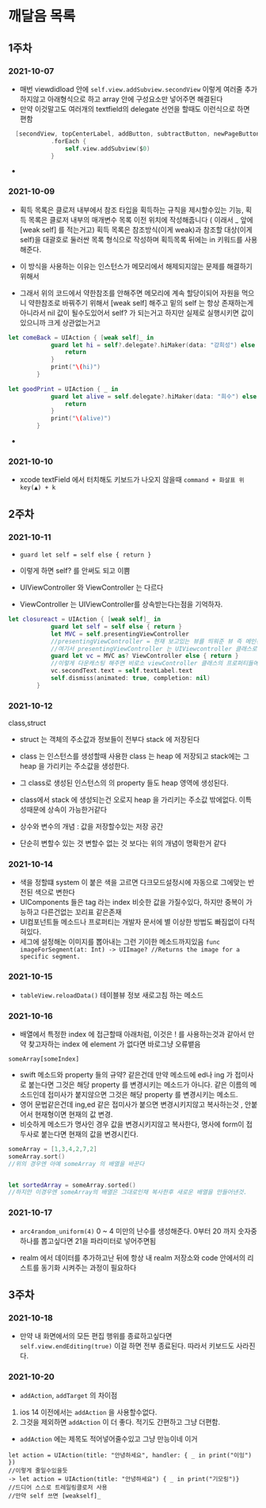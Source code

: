 # 깨달음 목록

## 1주차

### 2021-10-07
- 매번 viewdidload 안에 `self.view.addSubview.secondView` 이렇게 여러줄 추가하지않고 아래형식으로 하고 array 안에 구성요소만 넣어주면 해결된다
- 만약 이것말고도 여러개의 textfield의 delegate 선언을 할때도 이런식으로 하면 편함
```swift
  [secondView, topCenterLabel, addButton, subtractButton, newPageButton]
            .forEach {
                self.view.addSubview($0)
            }

```

-

### 2021-10-09
* 획득 목록은 클로저 내부에서 참조 타입을 획득하는 규칙을 제시할수있는 기능, 획득 목록은 클로저 내부의 매개변수 목록 이전 위치에 작성해줍니다 ( 이래서 _ 앞에 [weak self] 를 적는거고) 획득 목록은 참조방식(이게 weak)과 참조할 대상(이게 self)을 대괄호로 둘러싼 목록 형식으로 작성하며 획득목록 뒤에는 in 키워드를 사용해준다. 

- 이 방식을 사용하는 이유는 인스턴스가 메모리에서 해제되지않는 문제를 해결하기 위해서

- 그래서 위의 코드에서 약한참조를 안해주면 메모리에 계속 할당이되어 자원을 먹으니 약한참조로 바꿔주기 위해서 [weak self] 해주고 밑의 self 는 항상 존재하는게 아니라서 nil 값이 될수도있어서 self? 가 되는거고 하지만 실제로 실행시키면 값이 있으니까 크게 상관없는거고

```swift
let comeBack = UIAction { [weak self]_ in
            guard let hi = self?.delegate?.hiMaker(data: "강희성") else {
                return
            }
            print("\(hi)")
        }
​
let goodPrint = UIAction { _ in
            guard let alive = self.delegate?.hiMaker(data: "희수") else {
                return
            }
            print("\(alive)")
        }
```

-


### 2021-10-10
- xcode textField 에서 터치해도 키보드가 나오지 않을때
`command + 화살표 위 key(▲) + k `


## 2주차

### 2021-10-11
- `guard let self = self else { return }`
- 이렇게 하면 self? 를 안써도 되고 이쁨



- UIViewController 와 ViewController 는 다르다
- ViewController 는 UIViewController를 상속받는다는점을 기억하자.


```swift
let closureact = UIAction { [weak self]_ in
            guard let self = self else { return }
            let MVC = self.presentingViewController
            //presentingViewController = 현재 보고있는 뷰를 띄워준 뷰 즉 메인뷰
            //여기서 presentingViewController 는 UIViewcontroller 클래스로 MVC 의 타입을 넘겨주기때문에 우리가 만든 ViewController 로 주기위해선 다운캐스팅을 해줘야한다
            guard let vc = MVC as? ViewController else { return }
            //이렇게 다운캐스팅 해주면 비로소 viewController 클래스의 프로퍼티들에 접근 가능
            vc.secondText.text = self.textLabel.text
            self.dismiss(animated: true, completion: nil)
        }
```
### 2021-10-12
class,struct
- struct 는 객체의 주소값과 정보들이 전부다 stack 에 저장된다
- class 는 인스턴스를 생성할때 사용한 class 는 heap 에 저장되고 stack에는 그 heap 을 가리키는 주소값을 생성한다.
- 그 class로 생성된 인스턴스의 의 property 들도 heap 영역에 생성된다.
- class에서 stack 에 생성되는건 오로지 heap 을 가리키는 주소값 밖에없다. 이특성때문에 상속이 가능한거같다

- 상수와 변수의 개념 : 값을 저장할수있는 저장 공간
- 단순히 변할수 있는 것 변할수 없는 것 보다는 위의 개념이 명확한거 같다



### 2021-10-14
- 색을 정할떄 system 이 붙은 색을 고르면 다크모드설정시에 자동으로 그에맞는 반전된 색으로 변한다
- UIComponents 들은 tag 라는 index 비슷한 값을 가질수있다, 하지만 중복이 가능하고 다른건없는 꼬리표 같은존재
- UI컴포넌트들 메소드나 프로퍼티는 개발자 문서에 별 이상한 방법도 빠짐없이 다적혀있다. 
- 세그에 설정해논 이미지를 뽑아내는 그런 기이한 메소드까지있음 `func imageForSegment(at: Int) -> UIImage?
//Returns the image for a specific segment.` 

### 2021-10-15
- `tableView.reloadData()` 테이블뷰 정보 새로고침 하는 메소드

### 2021-10-16
- 배열에서 특정한 index 에 접근할때 아래처럼, 이것은 ! 를 사용하는것과 같아서 만약 찾고자하는 index 에 element 가 없다면 바로그냥 오류뱉음
```
someArray[someIndex]
```

- swift 메소드와 property 들의 규약? 같은건데 만약 메소드에 ed나 ing 가 접미사로 붙는다면 그것은 해당 property 를 변경시키는 메소드가 아니다. 같은 이름의 메소드인데 접미사가 붙지않으면 그것은 해당 property 를 변경시키는 메소드.
- 영어 문법같은건데 ing,ed 같은 접미사가 붙으면 변경시키지않고 복사하는것 , 안붙어서 현재형이면 현재의 값 변경. 
- 비슷하게 메소드가 명사인 경우 값을 변경시키지않고 복사한다, 명사에 form이 접두사로 붙는다면 현재의 값을 변경시킨다. 

```swift
someArray = [1,3,4,2,7,2]
someArray.sort()
//위의 경우엔 아예 someArray 의 배열을 바꾼다


let sortedArray = someArray.sorted()
//하지만 이경우엔 someArray의 배열은 그대로인채 복사한후 새로운 배열을 만들어낸것.
```

### 2021-10-17
- `arc4random_uniform(4)` 0 ~ 4 미만의 난수를 생성해준다. 0부터 20 까지 숫자중 하나를 뽑고싶다면 21을 파라미터로 넣어주면됨

- realm 에서 데이터를 추가하고난 뒤에 항상 내 realm 저장소와 code 안에서의 리스트를 동기화 시켜주는 과정이 필요하다


## 3주차

### 2021-10-18

- 만약 내 화면에서의 모든 편집 행위를 종료하고싶다면 `self.view.endEditing(true)` 이걸 하면 전부 종료된다. 따라서 키보드도 사라진다.

### 2021-10-20

- `addAction`, `addTarget` 의 차이점
 1. ios 14 이전에서는 `addAction` 을 사용할수없다. 
 2. 그것을 제외하면 `addAction` 이 더 좋다. 적기도 간편하고 그냥 더편함.

- `addAction` 에는 제목도 적어넣어줄수있고 그냥 만능이네 이거
```
let action = UIAction(title: "안녕하세요", handler: { _ in print("이잉") })
//이렇게 줄일수있을듯
-> let action = UIAction(title: "안녕하세요") { _ in print("기모링")}
//드디어 스스로 트레일링클로저 사용
//만약 self 쓰면 [weakself]_
```